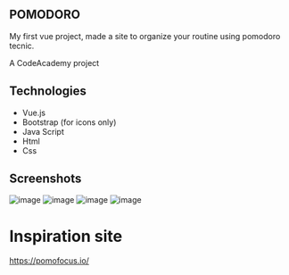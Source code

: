## POMODORO
My first vue project, made a site to organize your routine using pomodoro tecnic.

A CodeAcademy project

## Technologies
- Vue.js
- Bootstrap (for icons only)
- Java Script
- Html
- Css

## Screenshots
![image](https://github.com/user-attachments/assets/4fc24660-a871-4d4b-adff-0736c8c3de94)
![image](https://github.com/user-attachments/assets/8edf4c1d-a912-4308-b803-5f7a1b0ec7df)
![image](https://github.com/user-attachments/assets/697266af-7d07-4355-9cd5-9a9fdb9b97e6)
![image](https://github.com/user-attachments/assets/0169da36-c8cd-499a-b5a4-a0ea4b1f9b70)

# Inspiration site
https://pomofocus.io/
